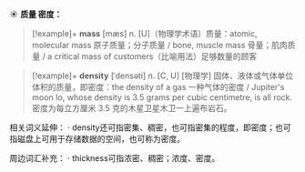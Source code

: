 ☀ <span class="category">**质量 密度：**</span>
>[!example]+ <span class="vocabulary">**mass**</span> [mæs] 
> <span class="definition">n. [U]（物理学术语）质量：</span>atomic, molecular mass 原子质量；分子质量 / bone, muscle mass 骨量；肌肉质量 / a critical mass of customers（比喻用法）足够数量的顾客
           
>[!example]+ <span class="vocabulary">**density**</span> [ˈdensəti]
> <span class="definition">n. [C, U] [物理学] 固体、液体或气体单位体积的质量，即密度：</span>the density of a gas 一种气体的密度 / Jupiter's moon Io, whose density is 3.5 grams per cubic centimetre, is all rock. 密度为每立方厘米 3.5 克的木星卫星木卫一上遍布岩石。

相关词义延伸：
· density还可指密集、稠密，也可指密集的程度，即密度；也可指磁盘上可用于存储数据的空间，也可称为密度。

周边词汇补充：
· thickness可指浓密、稠密；浓度、密度。


